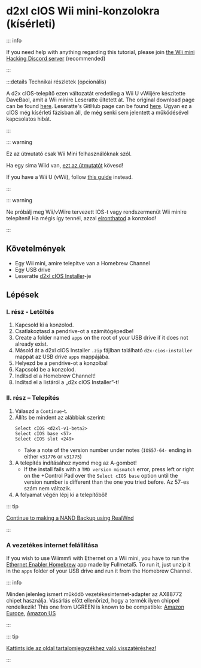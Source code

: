 # d2xl cIOS Wii mini-konzolokra (kísérleti)

::: info

If you need help with anything regarding this tutorial, please join [the Wii mini Hacking Discord server](https://discord.gg/6ryxnkS) (recommended)

:::

:::details Technikai részletek (opcionális)

A d2x cIOS-telepítő ezen változatát eredetileg a Wii U vWiijére készítette DaveBaol, amit a Wii minire Leseratte ültetett át. The original download page can be found [here](https://wii.leseratte10.de/d2xl-cIOS/). Leseratte's GitHub page can be found [here](https://github.com/Leseratte10/d2xl-cios). Ugyan ez a cIOS még kísérleti fázisban áll, de még senki sem jelentett a működésével kapcsolatos hibát.

:::

::: warning

Ez az útmutató csak Wii Mini felhasználóknak szól.

Ha egy sima Wiid van, [ezt az útmutatót](cios) kövesd!

If you have a Wii U (vWii), follow [this guide](cios-vwii) instead.

:::

::: warning

Ne próbálj meg Wii/vWiire tervezett IOS-t vagy rendszermenüt Wii minire telepíteni! Ha mégis így tennél, azzal [elronthatod](bricks#ios-brick) a konzolod!

:::

## Követelmények

- Egy Wii mini, amire telepítve van a Homebrew Channel
- Egy USB drive
- Leseratte [d2xl cIOS Installer](/assets/files/d2xl_wii_mini_cIOS_installer_v1_beta2.zip)-je

## Lépések

### I. rész - Letöltés

1. Kapcsold ki a konzolod.
2. Csatlakoztasd a pendrive-ot a számítógépedbe!
3. Create a folder named `apps` on the root of your USB drive if it does not already exist.
4. Másold át a d2xl cIOS Installer `.zip` fájlban található `d2x-cios-installer` mappát az USB drive `apps` mappájába.
5. Helyezd be a pendrive-ot a konzolba!
6. Kapcsold be a konzolod.
7. Indítsd el a Homebrew Channelt!
8. Indítsd el a listáról a „d2x cIOS Installer”-t!

### II. rész – Telepítés

1. Válaszd a `Continue`-t.
2. Állíts be mindent az alábbiak szerint:
   ```
   Select cIOS <d2xl-v1-beta2>
   Select cIOS base <57>
   Select cIOS slot <249>
   ```
   - Take a note of the version number under notes (`IOS57-64-` ending in either `v31776` or `v31775`)
3. A telepítés indításához nyomd meg az A-gombot!
   - If the install fails with a `TMD version mismatch` error, press left or right on the +Control Pad over the `Select cIOS base` option until the version number is different than the one you tried before. Az 57-es szám nem változik.
4. A folyamat végén lépj ki a telepítőből!

::: tip

[Continue to making a NAND Backup using RealWnd](wnd-mini)

:::

### A vezetékes internet felállítása

If you wish to use Wiimmfi with Ethernet on a Wii mini, you have to run the [Ethernet Enabler Homebrew](/assets/files/Wii_Mini_Ethernet_Enable.zip) app made by Fullmetal5. To run it, just unzip it in the `apps` folder of your USB drive and run it from the Homebrew Channel.

::: info

Minden jelenleg ismert működő vezetékesinternet-adapter az AX88772 chipet használja. Vásárlás előtt ellenőrizd, hogy a termék ilyen chippel rendelkezik! This one from UGREEN is known to be compatible: [Amazon Europe](https://www.amazon.de/dp/B00MYT481C), [Amazon US](https://a.co/d/3OcSJDS)

:::

::: tip

[Kattints ide az oldal tartalomjegyzékhez való visszatéréshez!](site-navigation)

:::
